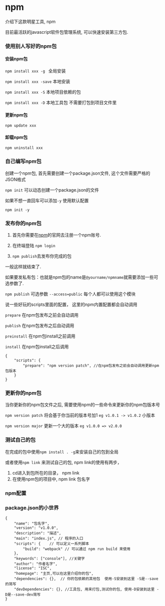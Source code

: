 # npm

介绍下这款明星工具, npm

目前最活跃的javascript软件包管理系统, 可以快速安装第三方包.

### 使用别人写好的npm包

#### 安装npm包

`npm install xxx -g ` 全局安装

`npm install xxx -save` 本地安装

`npm install xxx -S`   本地项目依赖的包

`npm install xxx -D`  本地工具包 不需要打包到项目文件里

#### 更新npm包

`npm update xxx`

#### 卸载npm包

`npm uninstall xxx`

### 自己编写npm包

创建一个npm包, 首先需要创建一个package.json文件, 这个文件需要严格的JSON格式

`npm init` 可以动态创建一个package.json的文件

如果不想一直回车可以添加`-y` 使用默认配置

`npm init -y`



### 发布你的npm包

1. 首先你需要在[npm](https://www.npmjs.com.cn/)的官网去注册一个npm账号.

2. 在终端登陆 `npm login`

3. `npm publish`去发布你完成的包

一般这样就结束了.

如果要发私有包：也就是npm包的name是`@yourname/npmname`就需要添加一些可选参数了.

`npm publish` 可选参数 `--access=public` 每个人都可以使用这个模块

说一些好玩的scripts里面的配置， 这里的npm内置配置都会自动调用

`prepare` 在npm包发布之前会自动调用

`publish` 在npm包发布之后自动调用

`preinstall` 在npm包install之前调用

`install` 在npm包install之后调用

```
{
	"scripts": {
        "prepare": "npm version patch", //在npm包发布之前会自动调用更新npm包版本
	}
}
```

### 更新你的npm包

当你更新你的npm包文件之后, 需要使用npm的一些命令来更新你的npm包版本号

`npm version patch` 将会基于你当前的版本号加1  `eg v1.0.1 -> v1.0.2` 小版本

`npm version major` 更新一个大的版本 `eg v1.0.0 => v2.0.0`



### 测试自己的包

在完成的包中使用`npm install . -g`来安装自己的包到全局

或者使用`npm link` 来测试自己的包, npm link的使用有两步，

1. cd进入到包所在的目录， npm link
2. 在使用npm包的项目中, npm link 包名字

### npm配置





### package.json的小世界

```
{
    "name": "包名字",
    "version": "v1.0.0",
    "description": "描述",
    "main": "index.js", // 程序的入口
    "scripts": {    // 可以定义一系列脚本
        "build": "webpack" // 可以通过 npm run build 来使用
    },
    "keywords": ["console"], //关键字
    "author": "作者名字",
    "license": "ISC",
    "homepage": "主页,可以在这里介绍你的包",
    "dependencies": {},  // 你的包依赖的其他包  使用-S安装到这里 -S是--save的简写
    "devDependencies": {}, //工具包, 用来打包,测试你的包, 使用-D安装到这里 -D是--save-dev简写
}
```
